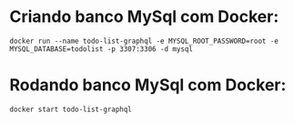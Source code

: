 # Criando banco MySql com Docker:

`docker run --name todo-list-graphql -e MYSQL_ROOT_PASSWORD=root -e MYSQL_DATABASE=todolist -p 3307:3306 -d mysql`

# Rodando banco MySql com Docker:

`docker start todo-list-graphql`
